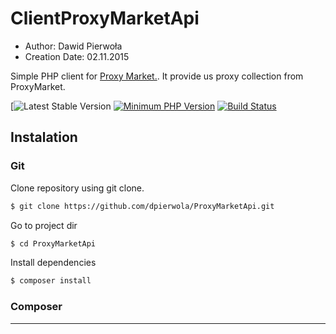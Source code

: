 # 	ClientProxyMarketApi
- Author: Dawid Pierwoła
- Creation Date: 02.11.2015

Simple PHP client for [Proxy Market.](http://www.proxymarket.pl/). It provide us proxy collection from ProxyMarket.


[![Latest Stable Version](https://img.shields.io/badge/ver.-1.0-blue.svg)
[![Minimum PHP Version](https://img.shields.io/badge/php-%3E%3D%205.6-8892BF.svg)](https://php.net/)
[![Build Status](https://travis-ci.org/dpierwola/ProxyMarketApi.svg)](https://travis-ci.org/dpierwola/ProxyMarketApi)

## Instalation

### Git
Clone repository using git clone.

```bash
$ git clone https://github.com/dpierwola/ProxyMarketApi.git
```

Go to project dir

```bash
$ cd ProxyMarketApi
```

Install dependencies
```bash
$ composer install
```

### Composer 

-----------
